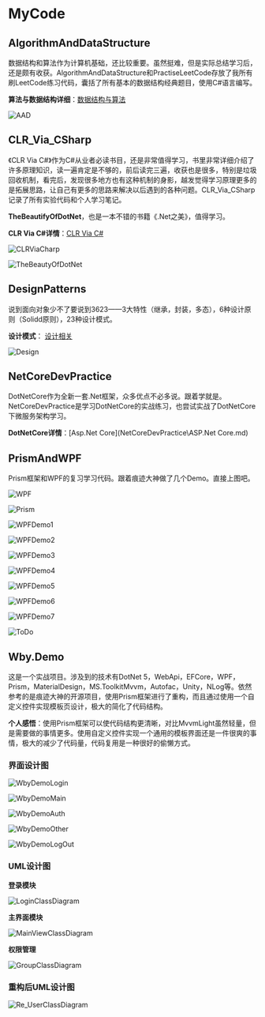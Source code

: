 # MyCode

## AlgorithmAndDataStructure

数据结构和算法作为计算机基础，还比较重要。虽然挺难，但是实际总结学习后，还是颇有收获。AlgorithmAndDataStructure和PractiseLeetCode存放了我所有刷LeetCode练习代码，囊括了所有基本的数据结构经典题目，使用C#语言编写。

**算法与数据结构详细**：[数据结构与算法](/PractiseLeetCode/algorithm012/README.md)

![AAD](https://cdn.jsdelivr.net/gh/HolaAmigoV5/Images/DataStructure/数据结构和算法2.png)

## CLR_Via_CSharp

《CLR Via C#》作为C#从业者必读书目，还是非常值得学习，书里非常详细介绍了许多原理知识，读一遍肯定是不够的，前后读完三遍，收获也是很多，特别是垃圾回收机制，看完后，发现很多地方也有这种机制的身影，越发觉得学习原理更多的是拓展思路，让自己有更多的思路来解决以后遇到的各种问题。CLR_Via_CSharp记录了所有实验代码和个人学习笔记。

**TheBeautifyOfDotNet**，也是一本不错的书籍《.Net之美》，值得学习。

**CLR Via C#详情**：[CLR Via C#](CLR_Via_CSharp\CLRviaCSharp.md)

![CLRViaCharp](https://cdn.jsdelivr.net/gh/HolaAmigoV5/Images/DotNet/CLRviaCSharp.png)

![TheBeautyOfDotNet](https://cdn.jsdelivr.net/gh/HolaAmigoV5/Images/DotNet/TheBeautyOfDotNet.png)

## DesignPatterns

说到面向对象少不了要说到3623——3大特性（继承，封装，多态），6种设计原则（Solidd原则），23种设计模式。

**设计模式**： [设计相关](DesignPatterns\README.md)

![Design](https://cdn.jsdelivr.net/gh/HolaAmigoV5/Images/Design/Design.png)

## NetCoreDevPractice

DotNetCore作为全新一套.Net框架，众多优点不必多说。跟着学就是。NetCoreDevPractice是学习DotNetCore的实战练习，也尝试实战了DotNetCore下微服务架构学习。

**DotNetCore详情**：[Asp.Net Core](NetCoreDevPractice\ASP.Net Core.md)

## PrismAndWPF

Prism框架和WPF的复习学习代码。跟着痕迹大神做了几个Demo。直接上图吧。

![WPF](https://cdn.jsdelivr.net/gh/HolaAmigoV5/Images/WPF/WPF.png)

![Prism](https://cdn.jsdelivr.net/gh/HolaAmigoV5/Images/WPF/Prism.png)

![WPFDemo1](https://cdn.jsdelivr.net/gh/HolaAmigoV5/Images/WPF/WPFDemo1.png)

![WPFDemo2](https://cdn.jsdelivr.net/gh/HolaAmigoV5/Images/WPF/WPFDemo2.png)

![WPFDemo3](https://cdn.jsdelivr.net/gh/HolaAmigoV5/Images/WPF/WPFDemo3.png)

![WPFDemo4](https://cdn.jsdelivr.net/gh/HolaAmigoV5/Images/WPF/WPFDemo4.png)

![WPFDemo5](https://cdn.jsdelivr.net/gh/HolaAmigoV5/Images/WPF/WPFDemo5.png)

![WPFDemo6](https://cdn.jsdelivr.net/gh/HolaAmigoV5/Images/WPF/WPFDemo6.png)

![WPFDemo7](https://cdn.jsdelivr.net/gh/HolaAmigoV5/Images/WPF/WPFDemo7.png)

![ToDo](https://cdn.jsdelivr.net/gh/HolaAmigoV5/Images/WPF/ToDo.png)

## Wby.Demo

这是一个实战项目。涉及到的技术有DotNet 5，WebApi，EFCore，WPF，Prism，MaterialDesign，MS.ToolkitMvvm，Autofac，Unity，NLog等。依然参考的是痕迹大神的开源项目，使用Prism框架进行了重构，而且通过使用一个自定义控件实现模板页设计，极大的简化了代码结构。

**个人感悟**：使用Prism框架可以使代码结构更清晰，对比MvvmLight虽然轻量，但是需要做的事情更多。使用自定义控件实现一个通用的模板界面还是一件很爽的事情，极大的减少了代码量，代码复用是一种很好的偷懒方式。

### 界面设计图

![WbyDemoLogin](https://cdn.jsdelivr.net/gh/HolaAmigoV5/Images/WPF/WbyDemoLogin.png)

![WbyDemoMain](https://cdn.jsdelivr.net/gh/HolaAmigoV5/Images/WPF/WbyDemoMain.gif)

![WbyDemoAuth](https://cdn.jsdelivr.net/gh/HolaAmigoV5/Images/WPF/WbyDemoAuth.gif)

![WbyDemoOther](https://cdn.jsdelivr.net/gh/HolaAmigoV5/Images/WPF/WbyDemoOther.gif)

![WbyDemoLogOut](https://cdn.jsdelivr.net/gh/HolaAmigoV5/Images/WPF/WbyDemoLogOut.png)

### UML设计图

**登录模块**

![LoginClassDiagram](https://cdn.jsdelivr.net/gh/HolaAmigoV5/Images/WPF/LoginClassDiagram.png)

**主界面模块**

![MainViewClassDiagram](https://cdn.jsdelivr.net/gh/HolaAmigoV5/Images/WPF/MainViewClassDiagram.png)

**权限管理**

![GroupClassDiagram](https://cdn.jsdelivr.net/gh/HolaAmigoV5/Images/WPF/GroupClassDiagram.png)



### 重构后UML设计图

![Re_UserClassDiagram](https://cdn.jsdelivr.net/gh/HolaAmigoV5/Images/WPF/Re_UserClassDiagram.png)